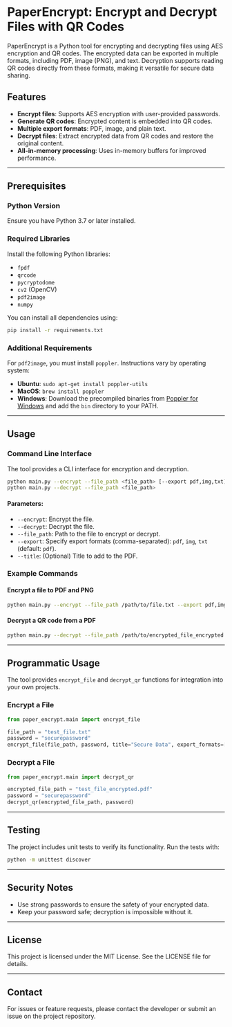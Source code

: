 # PaperEncrypt: Encrypt and Decrypt Files with QR Codes

PaperEncrypt is a Python tool for encrypting and decrypting files using AES encryption and QR codes. The encrypted data can be exported in multiple formats, including PDF, image (PNG), and text. Decryption supports reading QR codes directly from these formats, making it versatile for secure data sharing.

## Features
- **Encrypt files**: Supports AES encryption with user-provided passwords.
- **Generate QR codes**: Encrypted content is embedded into QR codes.
- **Multiple export formats**: PDF, image, and plain text.
- **Decrypt files**: Extract encrypted data from QR codes and restore the original content.
- **All-in-memory processing**: Uses in-memory buffers for improved performance.

---

## Prerequisites

### Python Version
Ensure you have Python 3.7 or later installed.

### Required Libraries
Install the following Python libraries:
- `fpdf`
- `qrcode`
- `pycryptodome`
- `cv2` (OpenCV)
- `pdf2image`
- `numpy`

You can install all dependencies using:
```bash
pip install -r requirements.txt
```

### Additional Requirements
For `pdf2image`, you must install `poppler`. Instructions vary by operating system:
- **Ubuntu**: `sudo apt-get install poppler-utils`
- **MacOS**: `brew install poppler`
- **Windows**: Download the precompiled binaries from [Poppler for Windows](https://github.com/oschwartz10612/poppler-windows/releases) and add the `bin` directory to your PATH.
---

## Usage

### Command Line Interface
The tool provides a CLI interface for encryption and decryption.

```bash
python main.py --encrypt --file_path <file_path> [--export pdf,img,txt] [--title <title>]
python main.py --decrypt --file_path <file_path>
```

#### Parameters:
- `--encrypt`: Encrypt the file.
- `--decrypt`: Decrypt the file.
- `--file_path`: Path to the file to encrypt or decrypt.
- `--export`: Specify export formats (comma-separated): `pdf`, `img`, `txt` (default: `pdf`).
- `--title`: (Optional) Title to add to the PDF.

### Example Commands

#### Encrypt a file to PDF and PNG
```bash
python main.py --encrypt --file_path /path/to/file.txt --export pdf,img --title "My Encrypted File"
```

#### Decrypt a QR code from a PDF
```bash
python main.py --decrypt --file_path /path/to/encrypted_file_encrypted.pdf
```

---

## Programmatic Usage
The tool provides `encrypt_file` and `decrypt_qr` functions for integration into your own projects.

### Encrypt a File
```python
from paper_encrypt.main import encrypt_file

file_path = "test_file.txt"
password = "securepassword"
encrypt_file(file_path, password, title="Secure Data", export_formats=['pdf', 'img'])
```

### Decrypt a File
```python
from paper_encrypt.main import decrypt_qr

encrypted_file_path = "test_file_encrypted.pdf"
password = "securepassword"
decrypt_qr(encrypted_file_path, password)
```

---

## Testing
The project includes unit tests to verify its functionality. Run the tests with:
```bash
python -m unittest discover
```

---

## Security Notes
- Use strong passwords to ensure the safety of your encrypted data.
- Keep your password safe; decryption is impossible without it.

---

## License
This project is licensed under the MIT License. See the LICENSE file for details.

---

## Contact
For issues or feature requests, please contact the developer or submit an issue on the project repository.

